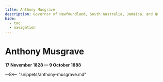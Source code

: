 ```yaml
---
title: Anthony Musgrave
description: Governor of Newfoundland, South Australia, Jamaica, and Queensland
hide:
  - toc
  - navigation 
---
```


# Anthony Musgrave

**17 November 1828 — 9 October 1888**

--8<-- "snippets/anthony-musgrave.md"
